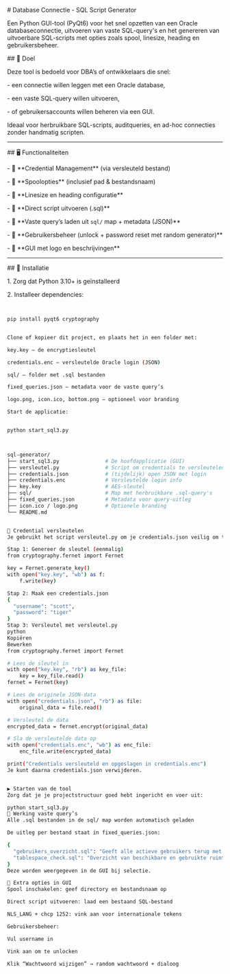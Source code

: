 \# Database Connectie - SQL Script Generator



Een Python GUI-tool (PyQt6) voor het snel opzetten van een Oracle databaseconnectie, uitvoeren van vaste SQL-query's en het genereren van uitvoerbare SQL-scripts met opties zoals spool, linesize, heading en gebruikersbeheer.



\## 🎯 Doel



Deze tool is bedoeld voor DBA’s of ontwikkelaars die snel:

\- een connectie willen leggen met een Oracle database,

\- een vaste SQL-query willen uitvoeren,

\- of gebruikersaccounts willen beheren via een GUI.



Ideaal voor herbruikbare SQL-scripts, auditqueries, en ad-hoc connecties zonder handmatig scripten.



---



\## 🖥️ Functionaliteiten



\- 🔐 \*\*Credential Management\*\* (via versleuteld bestand)

\- 💾 \*\*Spoolopties\*\* (inclusief pad \& bestandsnaam)

\- 🧾 \*\*Linesize en heading configuratie\*\*

\- 📜 \*\*Direct script uitvoeren (.sql)\*\*

\- 📂 \*\*Vaste query’s laden uit `sql/` map + metadata (JSON)\*\*

\- 👤 \*\*Gebruikersbeheer (unlock + password reset met random generator)\*\*

\- 🎨 \*\*GUI met logo en beschrijvingen\*\*



---



\## 🚀 Installatie



1\. Zorg dat Python 3.10+ is geïnstalleerd

2\. Installeer dependencies:



```bash


pip install pyqt6 cryptography


Clone of kopieer dit project, en plaats het in een folder met:

key.key — de encryptiesleutel

credentials.enc — versleutelde Oracle login (JSON)

sql/ — folder met .sql bestanden

fixed_queries.json — metadata voor de vaste query’s

logo.png, icon.ico, bottom.png — optioneel voor branding

Start de applicatie:


python start_sql3.py



sql-generator/
├── start_sql3.py               # De hoofdapplicatie (GUI)
├── versleutel.py               # Script om credentials te versleutelen
├── credentials.json            # (tijdelijk) open JSON met login
├── credentials.enc             # Versleutelde login info
├── key.key                     # AES-sleutel
├── sql/                        # Map met herbruikbare .sql-query's
├── fixed_queries.json          # Metadata voor query-uitleg
├── icon.ico / logo.png         # Optionele branding
└── README.md


🔐 Credential versleutelen
Je gebruikt het script versleutel.py om je credentials.json veilig om te zetten naar een versleuteld bestand (credentials.enc).

Stap 1: Genereer de sleutel (eenmalig)
from cryptography.fernet import Fernet

key = Fernet.generate_key()
with open("key.key", "wb") as f:
    f.write(key)

Stap 2: Maak een credentials.json
{
  "username": "scott",
  "password": "tiger"
}
Stap 3: Versleutel met versleutel.py
python
Kopiëren
Bewerken
from cryptography.fernet import Fernet

# Lees de sleutel in
with open("key.key", "rb") as key_file:
    key = key_file.read()
fernet = Fernet(key)

# Lees de originele JSON-data
with open("credentials.json", "rb") as file:
    original_data = file.read()

# Versleutel de data
encrypted_data = fernet.encrypt(original_data)

# Sla de versleutelde data op
with open("credentials.enc", "wb") as enc_file:
    enc_file.write(encrypted_data)

print("Credentials versleuteld en opgeslagen in credentials.enc")
Je kunt daarna credentials.json verwijderen.


▶️ Starten van de tool
Zorg dat je je projectstructuur goed hebt ingericht en voer uit:

python start_sql3.py
🧠 Werking vaste query’s
Alle .sql bestanden in de sql/ map worden automatisch geladen

De uitleg per bestand staat in fixed_queries.json:

{
  "gebruikers_overzicht.sql": "Geeft alle actieve gebruikers terug met rollen en status.",
  "tablespace_check.sql": "Overzicht van beschikbare en gebruikte ruimte per tablespace."
}
Deze worden weergegeven in de GUI bij selectie.

🧪 Extra opties in GUI
Spool inschakelen: geef directory en bestandsnaam op

Direct script uitvoeren: laad een bestaand SQL-bestand

NLS_LANG + chcp 1252: vink aan voor internationale tekens

Gebruikersbeheer:

Vul username in

Vink aan om te unlocken

Klik “Wachtwoord wijzigen” → random wachtwoord + dialoog


